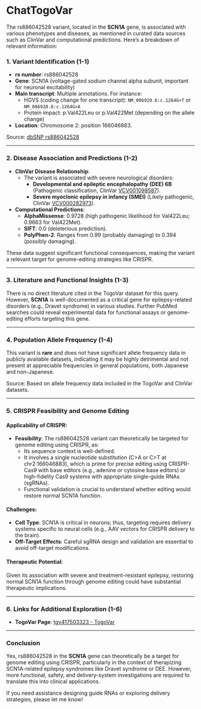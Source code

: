 # ChatTogoVar

The rs886042528 variant, located in the **SCN1A** gene, is associated with various phenotypes and diseases, as mentioned in curated data sources such as ClinVar and computational predictions. Here’s a breakdown of relevant information:

### 1. Variant Identification (1-1)
- **rs number**: rs886042528
- **Gene**: SCN1A (voltage-gated sodium channel alpha subunit, important for neuronal excitability)
- **Main transcript**: Multiple annotations. For instance:  
  - HGVS (coding change for one transcript): `NM_006920.6:c.1264G>T` or `NM_006920.6:c.1264G>A`  
  - Protein impact: p.Val422Leu or p.Val422Met (depending on the allele change)
- **Location**: Chromosome 2: position 166046883.

Source: [dbSNP rs886042528](https://identifiers.org/dbsnp/rs886042528)

---

### 2. Disease Association and Predictions (1-2)
- **ClinVar Disease Relationship**:
  - The variant is associated with severe neurological disorders:
    - **Developmental and epileptic encephalopathy (DEE) 6B** (Pathogenic classification, ClinVar [VCV001098587](https://www.ncbi.nlm.nih.gov/clinvar/variation/1098587)).
    - **Severe myoclonic epilepsy in infancy (SMEI)** (Likely pathogenic, ClinVar [VCV000282973](https://www.ncbi.nlm.nih.gov/clinvar/variation/282973)).
- **Computational Predictions**:
  - **AlphaMissense**: 0.9728 (high pathogenic likelihood for Val422Leu; 0.9663 for Val422Met).  
  - **SIFT**: 0.0 (deleterious prediction).  
  - **PolyPhen-2**: Ranges from 0.99 (probably damaging) to 0.394 (possibly damaging).

These data suggest significant functional consequences, making the variant a relevant target for genome-editing strategies like CRISPR.

---

### 3. Literature and Functional Insights (1-3)
There is no direct literature cited in the TogoVar dataset for this query. However, **SCN1A** is well-documented as a critical gene for epilepsy-related disorders (e.g., Dravet syndrome) in various studies. Further PubMed searches could reveal experimental data for functional assays or genome-editing efforts targeting this gene.

---

### 4. Population Allele Frequency (1-4)
This variant is **rare** and does not have significant allele frequency data in publicly available datasets, indicating it may be highly detrimental and not present at appreciable frequencies in general populations, both Japanese and non-Japanese.

Source: Based on allele frequency data included in the TogoVar and ClinVar datasets.

---

### 5. CRISPR Feasibility and Genome Editing
#### Applicability of CRISPR:
- **Feasibility**: The rs886042528 variant can theoretically be targeted for genome editing using CRISPR, as:
  - Its sequence context is well-defined.
  - It involves a single nucleotide substitution (C>A or C>T at chr2:166046883), which is prime for precise editing using CRISPR-Cas9 with base editors (e.g., adenine or cytosine base editors) or high-fidelity Cas9 systems with appropriate single-guide RNAs (sgRNAs).
  - Functional validation is crucial to understand whether editing would restore normal SCN1A function.

#### Challenges:
- **Cell Type**: SCN1A is critical in neurons; thus, targeting requires delivery systems specific to neural cells (e.g., AAV vectors for CRISPR delivery to the brain).  
- **Off-Target Effects**: Careful sgRNA design and validation are essential to avoid off-target modifications.  

#### Therapeutic Potential:
Given its association with severe and treatment-resistant epilepsy, restoring normal SCN1A function through genome editing could have substantial therapeutic implications.

---

### 6. Links for Additional Exploration (1-6)
- **TogoVar Page**: [tgv417503323 - TogoVar](https://togovar.biosciencedbc.jp/en/variant/tgv417503323)

---

### Conclusion
Yes, rs886042528 in the **SCN1A** gene can theoretically be a target for genome editing using CRISPR, particularly in the context of therapizing SCN1A-related epilepsy syndromes like Dravet syndrome or DEE. However, more functional, safety, and delivery-system investigations are required to translate this into clinical applications. 

If you need assistance designing guide RNAs or exploring delivery strategies, please let me know!